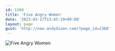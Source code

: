 ```yaml
---
id: 1360
title: 'Five Angry Women'
date: '2023-03-17T13:45:19+00:00'
layout: page
guid: 'http://new.andydixon.com/?page_id=1360'
---
```


![Five Angry Women](https://i0.wp.com/assets.g8x2.ldn.idrivee2-23.com/posters/Five%20Angry%20Women%2001.jpg?w=1200&ssl=1 "Five Angry Women")